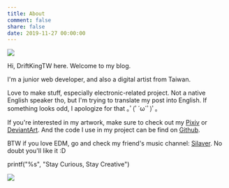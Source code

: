 ```yaml
---
title: About
comment: false
share: false
date: 2019-11-27 00:00:00
---
```


![](https://static.driftking.tw/2024/06/a23a61567438cfe36da1e7953aa80250.jpg)

Hi, DriftKingTW here. Welcome to my blog.

I'm a junior web developer, and also a digital artist from Taiwan. 

Love to make stuff, especially electronic-related project. Not a native English speaker tho, but I'm trying to translate my post into English. If something looks odd, I apologize for that ｡ﾟ(ﾟ´ω`ﾟ)ﾟ｡

If you're interested in my artwork, make sure to check out my [Pixiv](https://pixiv.me/driftkingtw) or [DeviantArt](https://www.deviantart.com/driftkingtw). And the code I use in my project can be find on [Github](https://github.com/driftkingtw).

BTW if you love EDM, go and check my friend's music channel: [Silaver](https://www.youtube.com/channel/UC3u5AUgOfRcAT2JtWlq1Y-w). No doubt you'll like it :D

printf("%s", "Stay Curious, Stay Creative")

![](https://static.driftking.tw/2024/06/0ceaec69f0460dbe19de0161f0d252ba.jpg)

